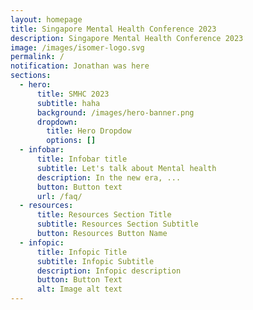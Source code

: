 ```yaml
---
layout: homepage
title: Singapore Mental Health Conference 2023
description: Singapore Mental Health Conference 2023
image: /images/isomer-logo.svg
permalink: /
notification: Jonathan was here
sections:
  - hero:
      title: SMHC 2023
      subtitle: haha
      background: /images/hero-banner.png
      dropdown:
        title: Hero Dropdow
        options: []
  - infobar:
      title: Infobar title
      subtitle: Let's talk about Mental health
      description: In the new era, ...
      button: Button text
      url: /faq/
  - resources:
      title: Resources Section Title
      subtitle: Resources Section Subtitle
      button: Resources Button Name
  - infopic:
      title: Infopic Title
      subtitle: Infopic Subtitle
      description: Infopic description
      button: Button Text
      alt: Image alt text
---
```



